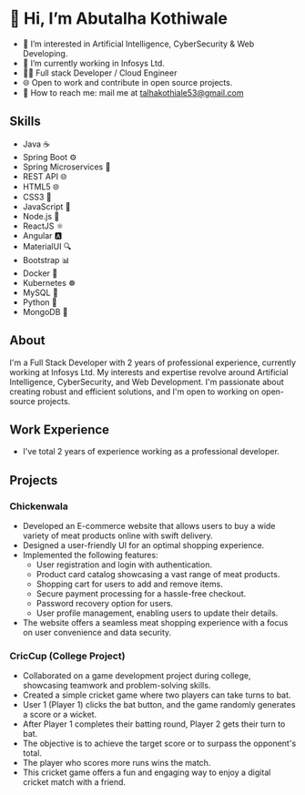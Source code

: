 # 👋 Hi, I’m Abutalha Kothiwale

- 🌱 I’m interested in Artificial Intelligence, CyberSecurity & Web Developing.
- 🏢 I’m currently working in Infosys Ltd.
- 👨‍💻 Full stack Developer / Cloud Engineer
- 🌐 Open to work and contribute in open source projects.
- 📧 How to reach me: mail me at talhakothiale53@gmail.com

## Skills

- Java ☕
- Spring Boot ⚙️
- Spring Microservices 🌱
- REST API 🌐
- HTML5 🌐
- CSS3 🎨
- JavaScript 📜
- Node.js 🚀
- ReactJS ⚛️
- Angular 🅰️
- MaterialUI 🔍
- Bootstrap 📊
- Docker 🐳
- Kubernetes ☸️
- MySQL 🐬
- Python 🐍
- MongoDB 🍃


## About

I'm a Full Stack Developer with 2 years of professional experience, currently working at Infosys Ltd. My interests and expertise revolve around Artificial Intelligence, CyberSecurity, and Web Development. I'm passionate about creating robust and efficient solutions, and I'm open to working on open-source projects.

## Work Experience
- I've total 2 years of experience working as a professional developer.
## Projects

### Chickenwala

- Developed an E-commerce website that allows users to buy a wide variety of meat products online with swift delivery.
- Designed a user-friendly UI for an optimal shopping experience.
- Implemented the following features:
    - User registration and login with authentication.
    - Product card catalog showcasing a vast range of meat products.
    - Shopping cart for users to add and remove items.
    - Secure payment processing for a hassle-free checkout.
    - Password recovery option for users.
    - User profile management, enabling users to update their details.
- The website offers a seamless meat shopping experience with a focus on user convenience and data security.


### CricCup (College Project)

- Collaborated on a game development project during college, showcasing teamwork and problem-solving skills.
- Created a simple cricket game where two players can take turns to bat.
- User 1 (Player 1) clicks the bat button, and the game randomly generates a score or a wicket.
- After Player 1 completes their batting round, Player 2 gets their turn to bat.
- The objective is to achieve the target score or to surpass the opponent's total.
- The player who scores more runs wins the match.
- This cricket game offers a fun and engaging way to enjoy a digital cricket match with a friend.




